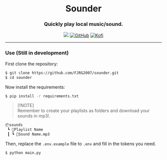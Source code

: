 <div align="center">
  <h1>Sounder</h1>
  <h3>Quickly play local music/sound.</h3>
  <img src="https://img.shields.io/badge/Python-purple?style=for-the-badge&logo=python&logoColor=white"/> 
  <a href="https://github.com/FJRG2007"> <img alt="GitHub" src="https://img.shields.io/badge/GitHub-purple?style=for-the-badge&logo=github&logoColor=white"/></a>
  <a href="https://ko-fi.com/fjrg2007"> <img alt="Kofi" src="https://img.shields.io/badge/Ko--fi-purple?style=for-the-badge&logo=ko-fi&logoColor=white"></a>
  <br />
  <hr />
</div>

### Use (Still in development)

First clone the repository:
```bash
$ git clone https://github.com/FJRG2007/sounder.git
$ cd sounder
```

Now install the requirements:
```bash
$ pip install -r requirements.txt
```

> [!NOTE]\
> Remember to create your playlists as folders and download your sounds in mp3!.

```txt
📦sounds
 ┗ 📂Playlist Name
 ┃ ┗ 📜Sound Name.mp3
```

Then, replace the `.env.example` file to `.env` and fill in the tokens you need.
```bash
$ python main.py
```